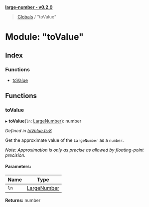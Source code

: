 **[large-number - v0.2.0](../README.md)**

> [Globals](../globals.md) / "toValue"

# Module: "toValue"

## Index

### Functions

* [toValue](_tovalue_.md#tovalue)

## Functions

### toValue

▸ **toValue**(`ln`: [LargeNumber](../interfaces/_types_.largenumber.md)): number

*Defined in [toValue.ts:8](https://github.com/zimmed/large-number/blob/4f9d0cf/src/toValue.ts#L8)*

Get the approximate value of the `LargeNumber` as a `number`.

_Note: Approximation is only as precise as allowed by floating-point precision._

#### Parameters:

Name | Type |
------ | ------ |
`ln` | [LargeNumber](../interfaces/_types_.largenumber.md) |

**Returns:** number
